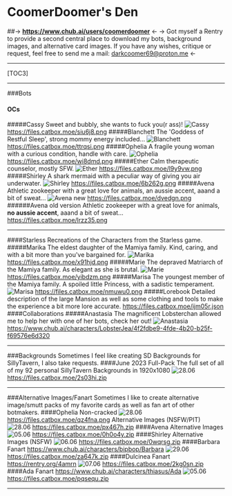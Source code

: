 # CoomerDoomer's Den
 ##-> **https://www.chub.ai/users/coomerdoomer** <-
-> Got myself a Rentry to provide a second central place to download my bots, background images, and alternative card images. If you have any wishes, critique or request, feel free to send me a mail: darkcoomer69@proton.me <-
***
[TOC3]
***
###Bots
#### OCs
#####Cassy
Sweet and bubbly, she wants to fuck you(r ass)!
![Cassy](https://files.catbox.moe/siu6j8.png)
https://files.catbox.moe/siu6j8.png
#####Blanchett
The 'Goddess of Restful Sleep', strong mommy energy included...
![Blanchett](https://files.catbox.moe/ttrqsi.png)
https://files.catbox.moe/ttrqsi.png
#####Ophelia
A fragile young woman with a curious condition, handle with care.
![Ophelia](https://files.catbox.moe/wi8dmd.png)
https://files.catbox.moe/wi8dmd.png
#####Ether
Calm therapeutic counselor, mostly SFW.
![Ether](https://files.catbox.moe/l9y9vw.png)
https://files.catbox.moe/l9y9vw.png
#####Shirley
A shark mermaid with a peculiar way of giving you air underwater.
![Shirley](https://files.catbox.moe/6b262g.png)
https://files.catbox.moe/6b262g.png
#####Avena
Athletic zookeeper with a great love for animals, an aussie accent, aaand a bit of sweat...
![Avena new](https://files.catbox.moe/dvedgn.png)
https://files.catbox.moe/dvedgn.png
######Avena old version
Athletic zookeeper with a great love for animals, **no aussie accent**, aaand a bit of sweat...
https://files.catbox.moe/lrzz35.png
***
####Starless
Recreations of the Characters from the Starless game.
#####Marika
The eldest daughter of the Mamiya family. Kind, caring, and with a bit more than you've bargained for.
![Marika](https://files.catbox.moe/x91hjd.png)
https://files.catbox.moe/x91hjd.png
#####Marie
The depraved Matriarch of the Mamiya family. As elegant as she is brutal.
![Marie](https://files.catbox.moe/yibdzm.png)
https://files.catbox.moe/yibdzm.png
#####Marisa
The youngest member of the Mamiya family. A spoiled little Princess, with a sadistic temperament.
![Marisa](https://files.catbox.moe/nmuwu0.png)
https://files.catbox.moe/nmuwu0.png
#####Lorebook
Detailed description of the large Mansion as well as some clothing and tools to make the experience a bit more lore accurate.
https://files.catbox.moe/ijm05r.json
####Collaborations
#####Anastasia
The magnificent Lobsterchan allowed me to help her with one of her bots, check her out!
![Anastasia](https://files.catbox.moe/050d3i.png)
https://www.chub.ai/characters/LobsterJea/4f2fdbe9-4fde-4b20-b25f-f69576e6d320
***
###Backgrounds
Sometimes I feel like creating SD Backgrounds for SillyTavern, I also take requests.
####June 2023 Full-Pack
The full set of all of my 92 personal SillyTavern Backgrounds in 1920x1080
![28.06](https://files.catbox.moe/jasg89.png)
https://files.catbox.moe/2s03hi.zip
***
###Alternative Images/Fanart
Sometimes I like to create alternative image/smutt packs of my favorite cards as well as fan art of other botmakers.
####Ophelia
Non-cracked
![28.06](https://files.catbox.moe/nqm0r3.png)
https://files.catbox.moe/qz4fna.png
Alternative Images (NSFW/PIT)
![28.06](https://files.catbox.moe/a1u4e3.png)
https://files.catbox.moe/px467h.zip
####Avena
Alternative Images
![05.06](https://files.catbox.moe/bfcasl.png)
https://files.catbox.moe/0h0o4y.zip
####Shirley
Alternative Images (NSFW)
![06.06](https://files.catbox.moe/8cwe92.png)
https://files.catbox.moe/0wqrsg.zip
####Barbara
Fanart
https://www.chub.ai/characters/bipbop/Barbara
![29.06](https://files.catbox.moe/6gib12.png)
https://files.catbox.moe/za647k.zip
####Dulcinea
Fanart
https://rentry.org/4amrn
![07.06](https://files.catbox.moe/2ceqdf.png)
https://files.catbox.moe/2kg0sn.zip
####Ada
Fanart
https://www.chub.ai/characters/thiasus/Ada
![05.06](https://files.catbox.moe/oe96tx.png)
https://files.catbox.moe/pqsequ.zip
***